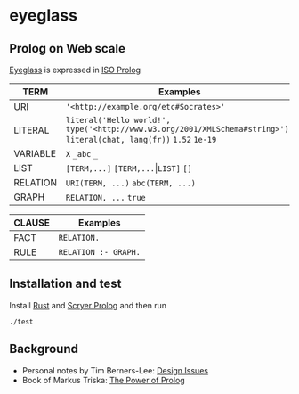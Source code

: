 # eyeglass

## Prolog on Web scale

[Eyeglass](https://github.com/josd/eyeglass) is expressed in [ISO Prolog](https://en.wikipedia.org/wiki/Prolog#ISO_Prolog)

TERM            | Examples
----------------|---------
URI             | `'<http://example.org/etc#Socrates>'`
LITERAL         | `literal('Hello world!', type('<http://www.w3.org/2001/XMLSchema#string>'))` `literal(chat, lang(fr))` `1.52` `1e-19`
VARIABLE        | `X` `_abc` `_`
LIST            | `[TERM,...]` `[TERM,...`\|`LIST]` `[]`
RELATION        | `URI(TERM, ...)` `abc(TERM, ...)`
GRAPH           | `RELATION, ...` `true`

CLAUSE          | Examples
----------------|---------
FACT            | `RELATION.`
RULE            | `RELATION :- GRAPH.`

## Installation and test

Install [Rust](https://www.rust-lang.org/tools/install) and [Scryer Prolog](https://github.com/mthom/scryer-prolog#installing-scryer-prolog) and then run

```
./test
```

## Background

- Personal notes by Tim Berners-Lee: [Design Issues](https://www.w3.org/DesignIssues/)
- Book of Markus Triska: [The Power of Prolog](https://www.metalevel.at/prolog)
